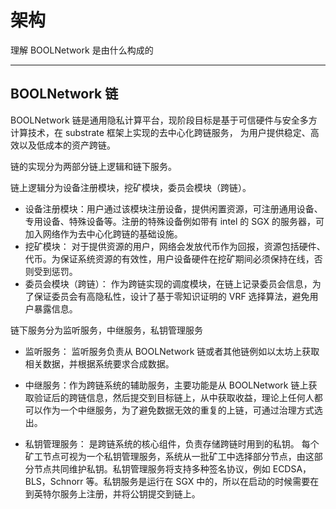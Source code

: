 # 架构

理解 BOOLNetwork 是由什么构成的

---

## BOOLNetwork 链

BOOLNetwork 链是通用隐私计算平台，现阶段目标是基于可信硬件与安全多方计算技术，在 substrate 框架上实现的去中心化跨链服务， 为用户提供稳定、高效以及低成本的资产跨链。

链的实现分为两部分链上逻辑和链下服务。

链上逻辑分为设备注册模块，挖矿模块，委员会模块（跨链）。

- 设备注册模块：用户通过该模块注册设备，提供闲置资源，可注册通用设备、专用设备、特殊设备等。注册的特殊设备例如带有 intel 的 SGX 的服务器，可加入网络作为去中心化跨链的基础设施。
- 挖矿模块： 对于提供资源的用户，网络会发放代币作为回报，资源包括硬件、代币。为保证系统资源的有效性，用户设备硬件在挖矿期间必须保持在线，否则受到惩罚。
- 委员会模块（跨链）： 作为跨链实现的调度模块，在链上记录委员会信息，为了保证委员会有高隐私性，设计了基于零知识证明的 VRF 选择算法，避免用户暴露信息。

链下服务分为监听服务，中继服务，私钥管理服务

- 监听服务： 监听服务负责从 BOOLNetwork 链或者其他链例如以太坊上获取相关数据，并根据系统要求合成数据。
- 中继服务：作为跨链系统的辅助服务，主要功能是从 BOOLNetwork 链上获取验证后的跨链信息，然后提交到目标链上，从中获取收益，理论上任何人都可以作为一个中继服务，为了避免数据无效的重复的上链，可通过治理方式选出。

- 私钥管理服务： 是跨链系统的核心组件，负责存储跨链时用到的私钥。 每个矿工节点可视为一个私钥管理服务，系统从一批矿工中选择部分节点，由这部分节点共同维护私钥。私钥管理服务将支持多种签名协议，例如 ECDSA，BLS，Schnorr 等。私钥服务是运行在 SGX 中的，所以在启动的时候需要在到英特尔服务上注册，并将公钥提交到链上。
